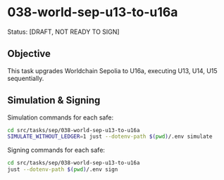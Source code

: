 # 038-world-sep-u13-to-u16a

Status: [DRAFT, NOT READY TO SIGN]

## Objective

This task upgrades Worldchain Sepolia to U16a, executing U13, U14, U15 sequentially.

## Simulation & Signing

Simulation commands for each safe:
```bash
cd src/tasks/sep/038-world-sep-u13-to-u16a
SIMULATE_WITHOUT_LEDGER=1 just --dotenv-path $(pwd)/.env simulate
```

Signing commands for each safe:
```bash
cd src/tasks/sep/038-world-sep-u13-to-u16a
just --dotenv-path $(pwd)/.env sign
```
